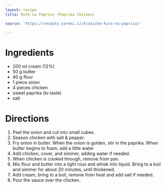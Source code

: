 ```yaml
---
layout: recipe
title: Kuře na Paprice (Paprika Chicken)

source: 'https://recepty.vareni.cz/klasicke-kure-na-paprice/'

---
```


# Ingredients

- 200 ml cream (12%)
- 50 g butter
- 40 g flour
- 1 piece onion
- 4 pieces chicken
- sweet paprika (to taste)
- salt

# Directions

1. Peel the onion and cut into small cubes. 
2. Season chicken with salt & pepper. 
3. Fry onion in butter. When the onion is golden, stir in the paprika. When butter begins to foam, add a little water
4. Add chicken, cover, and simmer, adding water if needed.
5. When chicken is cooked through, remove from pan. 
6. Mix flour and butter into a light roux and whisk into liquid. Bring to a boil and simmer for about 20 minutes, until thickened. 
7. Add cream, bring to a boil, remove from heat and add salt if needed. 
8. Pour the sauce over the chicken.